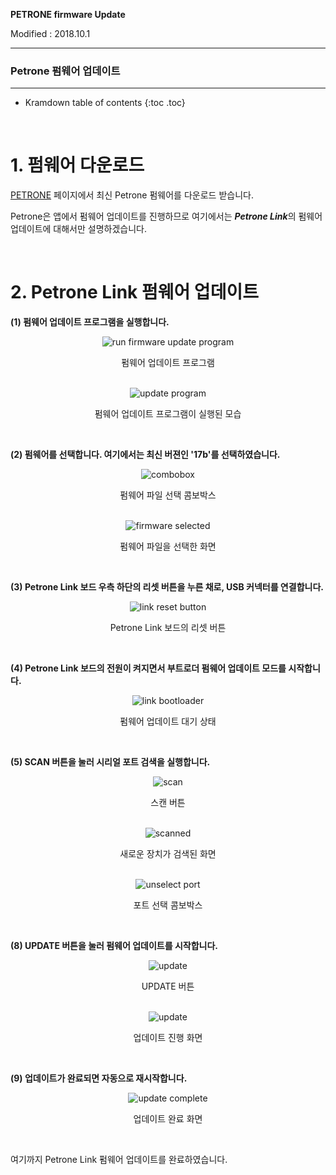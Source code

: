 **PETRONE firmware Update**

Modified : 2018.10.1

---

<h3>Petrone 펌웨어 업데이트</h3>

---

* Kramdown table of contents
{:toc .toc}

<br>

# 1. 펌웨어 다운로드

[PETRONE](http://dev.byrobot.co.kr/documents/kr/products/petrone/) 페이지에서 최신 Petrone 펌웨어를 다운로드 받습니다.

Petrone은 앱에서 펌웨어 업데이트를 진행하므로 여기에서는 ***Petrone Link***의 펌웨어 업데이트에 대해서만 설명하겠습니다.


<br>


# 2. Petrone Link 펌웨어 업데이트

<b>(1) 펌웨어 업데이트 프로그램을 실행합니다.</b>

<div align="center">
    <img src="./images/0_link_1_folder.jpg" alt="run firmware update program">
    <p>펌웨어 업데이트 프로그램</p>
</div>
<br>

<div align="center">
    <img src="./images/0_link_2_program.jpg" alt="update program">
    <p>펌웨어 업데이트 프로그램이 실행된 모습</p>
</div>
<br>

<b>(2) 펌웨어를 선택합니다. 여기에서는 최신 버젼인 '17b'를 선택하였습니다.</b>

<div align="center">
    <img src="./images/0_link_3_combobox.jpg" alt="combobox">
    <p>펌웨어 파일 선택 콤보박스</p>
</div>
<br>

<div align="center">
    <img src="./images/0_link_4_fileselected.jpg" alt="firmware selected">
    <p>펌웨어 파일을 선택한 화면</p>
</div>
<br>

<b>(3) Petrone Link 보드 우측 하단의 리셋 버튼을 누른 채로, USB 커넥터를 연결합니다.</b>

<div align="center">
    <img src="./images/0_link_5_resetbutton.jpg" alt="link reset button">
    <p>Petrone Link 보드의 리셋 버튼</p>
</div>
<br>

<b>(4) Petrone Link 보드의 전원이 켜지면서 부트로더 펌웨어 업데이트 모드를 시작합니다.</b>

<div align="center">
    <img src="./images/0_link_6_bootloader.jpg" alt="link bootloader">
    <p>펌웨어 업데이트 대기 상태</p>
</div>
<br>

<b>(5) SCAN 버튼을 눌러 시리얼 포트 검색을 실행합니다.</b>

<div align="center">
    <img src="./images/0_link_7_scan.jpg" alt="scan">
    <p>스캔 버튼</p>
</div>
<br>

<div align="center">
    <img src="./images/0_link_8_scanned.jpg" alt="scanned">
    <p>새로운 장치가 검색된 화면</p>
</div>
<br>

<div align="center">
    <img src="./images/0_link_9_portcombobox.jpg" alt="unselect port">
    <p>포트 선택 콤보박스</p>
</div>
<br>

<b>(8) UPDATE 버튼을 눌러 펌웨어 업데이트를 시작합니다.</b>

<div align="center">
    <img src="./images/0_link_10_updatebutton.jpg" alt="update">
    <p>UPDATE 버튼</p>
</div>
<br>

<div align="center">
    <img src="./images/0_link_11_update.jpg" alt="update">
    <p>업데이트 진행 화면</p>
</div>
<br>

<b>(9) 업데이트가 완료되면 자동으로 재시작합니다.</b>

<div align="center">
    <img src="./images/0_link_12_updatecomplete.jpg" alt="update complete">
    <p>업데이트 완료 화면</p>
</div>
<br>


여기까지 Petrone Link 펌웨어 업데이트를 완료하였습니다.

